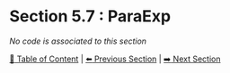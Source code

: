 # Section 5.7 : ParaExp

_No code is associated to this section_

[:book: Table of Content](../../README.md) | [:arrow_left: Previous Section](../sec5.6/README.md) | [:arrow_right: Next Section](../sec5.8/README.md)